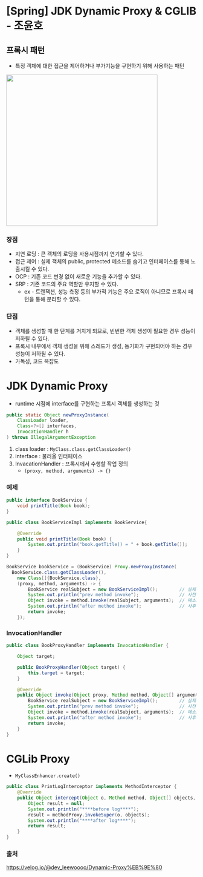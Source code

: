 # [Spring] JDK Dynamic Proxy & CGLIB - 조윤호

## 프록시 패턴
- 특정 객체에 대한 접근을 제어하거나 부가기능을 구현하기 위해 사용하는 패턴

<img width=400px src="https://github.com/SoftwareMaestro-Backend-Study/cs-study/assets/61899645/1120c883-a8eb-47e3-b2fc-efc76dbd25cb">

### 장점
- 지연 로딩 : 큰 객체의 로딩을 사용시점까지 연기할 수 있다.
- 접근 제어 : 실제 객체의 public, protected 메소드를 숨기고 인터페이스를 통해 노출시킬 수 있다.
- OCP : 기존 코드 변경 없이 새로운 기능을 추가할 수 있다.
- SRP : 기존 코드의 주요 역할만 유지할 수 있다.
  - ex - 트랜잭션, 성능 측정 등의 부가적 기능은 주요 로직이 아니므로 프록시 패턴을 통해 분리할 수 있다.

### 단점
- 객체를 생성할 때 한 단계를 거치게 되므로, 빈번한 객체 생성이 필요한 경우 성능이 저하될 수 있다.
- 프록시 내부에서 객체 생성을 위해 스레드가 생성, 동기화가 구현되어야 하는 경우 성능이 저하될 수 있다.
- 가독성, 코드 복잡도

# JDK Dynamic Proxy
- runtime 시점에 interface를 구현하는 프록시 객체를 생성하는 것

```java
public static Object newProxyInstance(
    ClassLoader loader, 
    Class<?>[] interfaces, 
    InvocationHandler h 
) throws IllegalArgumentException
```

1. class loader : `MyClass.class.getClassLoader()`
2. interface : 불러올 인터페이스
3. InvacationHandler : 프록시에서 수행할 작업 정의 
    - `(proxy, method, arguments) -> {}`


### 예제
```java
public interface BookService {
    void printTitle(Book book);
}
```
```java
public class BookServiceImpl implements BookService{

    @Override
    public void printTitle(Book book) {
        System.out.println("book.getTitle() = " + book.getTitle());
    }
}
```
```java
BookService bookService = (BookService) Proxy.newProxyInstance(
  BookService.class.getClassLoader(),
    new Class[]{BookService.class},
    (proxy, method, arguments) -> {
        BookService realSubject = new BookServiceImpl();        // 실제 객체 생성
        System.out.println("prev method invoke");               // 사전 작업
        Object invoke = method.invoke(realSubject, arguments);  // 메소드 실행
        System.out.println("after method invoke");              // 사후 작업
        return invoke;
    });
```

### InvocationHandler

```java
public class BookProxyHandler implements InvocationHandler {

    Object target;

    public BookProxyHandler(Object target) {
        this.target = target;
    }

    @Override
    public Object invoke(Object proxy, Method method, Object[] argument) throws Throwable {
        BookService realSubject = new BookServiceImpl();        // 실제 객체 생성
        System.out.println("prev method invoke");               // 사전 작업
        Object invoke = method.invoke(realSubject, arguments);  // 메소드 실행
        System.out.println("after method invoke");              // 사후 작업
        return invoke;
    }
}
```

# CGLib Proxy
- `MyClassEnhancer.create()`

``` java
public class PrintLogInterceptor implements MethodInterceptor {
    @Override
    public Object intercept(Object o, Method method, Object[] objects, MethodProxy methodProxy) throws Throwable {
        Object result = null;
        System.out.println("****before log****");
        result = methodProxy.invokeSuper(o, objects);
        System.out.println("****after log****");
        return result;
    }
}
```




### 출처
https://velog.io/@dev_leewoooo/Dynamic-Proxy%EB%9E%80
